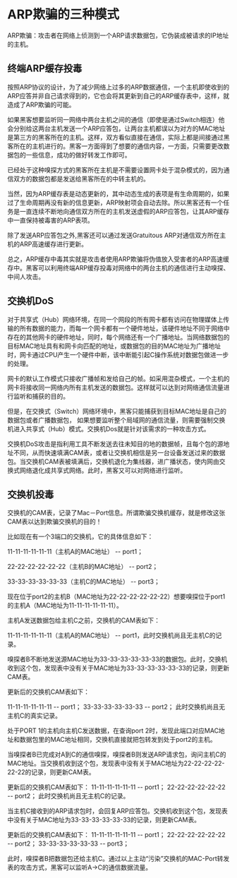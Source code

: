 # ARP欺骗的三种模式 #
ARP欺骗：攻击者在网络上侦测到一个ARP请求数据包，它伪装成被请求的IP地址的主机。
## 终端ARP缓存投毒  ##
   按照ARP协议的设计，为了减少网络上过多的ARP数据通信，一个主机即使收到的ARP应答并非自己请求得到的，它也会将其更新到自己的ARP缓存表中，这样，就造成了ARP欺骗的可能。
     
   如果黑客想要监听同一网络中两台主机之间的通信（即使是通过Switch相连）他会分别给这两台主机发送一个ARP应答包，让两台主机都误以为对方的MAC地址是第三方的黑客所在的主机。这样，双方看似直接在通信，实际上都是间接通过黑客所在的主机进行的。黑客一方面得到了想要的通信内容，一方面，只需要更改数据包的一些信息，成功的做好转发工作即可。

   已经处于这种嗅探方式的黑客所在主机是不需要设置网卡处于混杂模式的，因为通信双方的数据包都是发送给黑客所在的中转主机的。

   当然，因为ARP缓存表是动态更新的，其中动态生成的表项是有生命周期的，如果过了生命周期再没有新的信息更新，ARP映射项会自动去除。所以黑客还有一个任务是一直连续不断地向通信双方所在的主机发送虚假的ARP应答包，让其ARP缓存中一直保持被毒害的ARP表项。
     
   除了发送ARP应答包之外,黑客还可以通过发送Gratuitous ARP对通信双方所在主机的ARP高速缓存进行更新。
     
   总之，ARP缓存中毒其实就是攻击者使用ARP欺骗将伪值放入受害者的ARP高速缓存中。黑客可以利用终端ARP缓存投毒对网络中的两台主机的通信进行主动嗅探、中间人攻击。
   
## 交换机DoS ##

对于共享式（Hub）网络环境，在同一个网段的所有网卡都有访问在物理媒体上传输的所有数据的能力，而每一个网卡都有一个硬件地址，该硬件地址不同于网络中存在的其他网卡的硬件地址，同时，每个网络还有一个广播地址。当网络数据包的目标MAC地址具有和网卡向匹配的地址，或数据包的目的MAC地址为广播地址时，网卡通过CPU产生一个硬件中断，该中断能引起C操作系统对数据包做进一步的处理。

网卡的默认工作模式只接收广播帧和发给自己的帧。如采用混杂模式，一个主机的网卡将接收同一网络内所有主机发送的数据包。这样就可以达到对网络通信流量进行监听和捕获的目的。

但是，在交换式（Switch）网络环境中，黑客只能捕获到目标MAC地址是自己的数据包或者广播数据包， 如果想要监听整个局域网的通信流量，则需要强制交换机进入共享式（Hub）模式。交换机Dos就是针对该需求的一种攻击方式。

交换机DoS攻击是指利用工具不断发送去往未知目的地的数据帧，且每个包的源地址不同，从而快速填满CAM表，或者让交换机相信是另一台设备发送过来的数据包。当交换机CAM表被填满后，交换机退化为集线器，进广播状态，使内网由交换式网络退化成共享式网络。此时，黑客又可以对网络进行监听。

## 交换机投毒 ##

交换机的CAM表，记录了Mac－Port信息。所谓欺骗交换机缓存，就是修改这张CAM表以达到欺骗交换机的目的！

比如现在有一个3端口的交换机，它的具体信息如下：

11-11-11-11-11-11（主机A的MAC地址）  -- port1；

22-22-22-22-22-22（主机B的MAC地址）  -- port2；

33-33-33-33-33-33（主机C的MAC地址）  -- port3；
  
现在位于port2的主机B（MAC地址为22-22-22-22-22-22）想要嗅探位于port1的主机A（MAC地址为11-11-11-11-11-11）。

主机A发送数据包给主机C之前，交换机的CAM表如下：

11-11-11-11-11-11（主机A的MAC地址）  -- port1，此时交换机尚且无主机C的记录。

嗅探者B不断地发送源MAC地址为33-33-33-33-33-33的数据包。此时，交换机收到这个包，发现表中没有关于MAC地址为33-33-33-33-33-33的记录，则更新CAM表。

更新后的交换机CAM表如下：

11-11-11-11-11-11  -- port1；
33-33-33-33-33-33  -- port2；
此时交换机尚且无主机C的真实记录。 

处于PORT 1的主机向主机C发送数据，在查询port 2时，发现此端口对应MAC地址和数据包里的MAC地址相同，交换机直接就把包转发到处于port2的主机。

当嗅探者B已完成对A到C的通信嗅探，嗅探者B则发送ARP请求包，询问主机C的MAC地址。当交换机收到这个包，发现表中没有关于MAC地址为22-22-22-22-22-22的记录，则更新CAM表。

更新后的交换机CAM表如下：
11-11-11-11-11-11  -- port1；
22-22-22-22-22-22  -- port2；
此时交换机尚且无主机C的记录。 

当主机C接收到的ARP请求包时，会回复ARP应答包。交换机收到这个包，发现表中没有关于MAC地址为33-33-33-33-33-33的记录，则更新CAM表。

更新后的交换机CAM表如下：
11-11-11-11-11-11  -- port1；
22-22-22-22-22-22  -- port2；
33-33-33-33-33-33  -- port3； 

此时，嗅探者B把数据包还给主机C。通过以上主动“污染”交换机的MAC-Port转发表的攻击方式，黑客可以监听A->C的通信数据流量。
